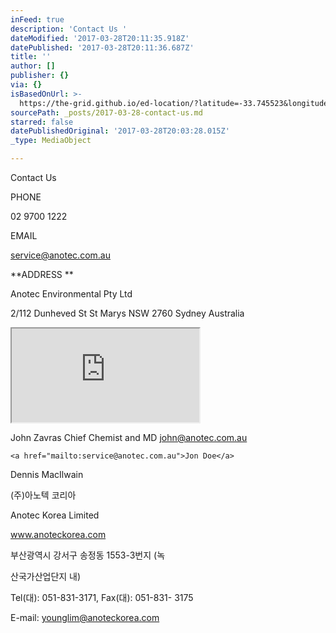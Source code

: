 ```yaml
---
inFeed: true
description: 'Contact Us '
dateModified: '2017-03-28T20:11:35.918Z'
datePublished: '2017-03-28T20:11:36.687Z'
title: ''
author: []
publisher: {}
via: {}
isBasedOnUrl: >-
  https://the-grid.github.io/ed-location/?latitude=-33.745523&longitude=150.77213&zoom=16&address=112%20Dunheved%20Circuit%2C%20St%20Marys%2C%20New%20South%20Wales%202760%2C%20Australia
sourcePath: _posts/2017-03-28-contact-us.md
starred: false
datePublishedOriginal: '2017-03-28T20:03:28.015Z'
_type: MediaObject

---
```

Contact Us 

PHONE

02 9700 1222

EMAIL

service@anotec.com.au

**ADDRESS **

Anotec Environmental Pty Ltd

2/112 Dunheved St St Marys NSW 2760 Sydney Australia

<iframe src="https://the-grid.github.io/ed-location/?latitude=-33.745523&amp;longitude=150.77213&amp;zoom=16&amp;address=112%20Dunheved%20Circuit%2C%20St%20Marys%2C%20New%20South%20Wales%202760%2C%20Australia" style=""></iframe>

John Zavras Chief Chemist and MD john@anotec.com.au

    <a href="mailto:service@anotec.com.au">Jon Doe</a>

Dennis MacIlwain 

(주)아노텍 코리아

Anotec Korea Limited

www.anoteckorea.com 

부산광역시 강서구 송정동 1553-3번지 (녹

산국가산업단지 내)

Tel(대): 051-831-3171, Fax(대): 051-831- 3175 

E-mail: younglim@anoteckorea.com